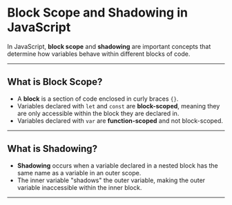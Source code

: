 # Block Scope and Shadowing in JavaScript

In JavaScript, **block scope** and **shadowing** are important concepts that determine how variables behave within different blocks of code.

---

## **What is Block Scope?**
- A **block** is a section of code enclosed in curly braces `{}`.
- Variables declared with `let` and `const` are **block-scoped**, meaning they are only accessible within the block they are declared in.
- Variables declared with `var` are **function-scoped** and not block-scoped.

---

## **What is Shadowing?**
- **Shadowing** occurs when a variable declared in a nested block has the same name as a variable in an outer scope.
- The inner variable "shadows" the outer variable, making the outer variable inaccessible within the inner block.

---